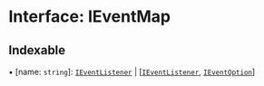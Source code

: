 # Interface: IEventMap

## Indexable

▪ [name: `string`]: [`IEventListener`](../modules.md#ieventlistener) \| [[`IEventListener`](../modules.md#ieventlistener), [`IEventOption`](../modules.md#ieventoption)]
